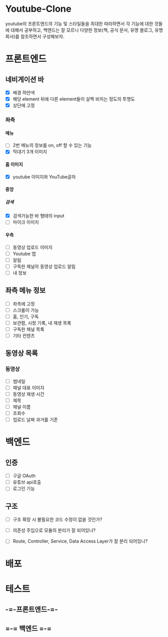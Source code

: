 # Youtube-Clone
youtube의 프론트엔드의 기능 및 스타일들을 최대한 따라하면서 각 기능에 대한 것들에 대해서 공부하고, 백엔드는 잘 모르니 다양한 정보(책, 공식 문서, 유명 블로그, 유명 회사)를 참조하면서 구성해보자.
# 프론트엔드
## 네비게이션 바
- [x] 배경 하얀색
- [x] 해당 element 뒤에 다른 element들이 살짝 비치는 정도의 투명도
- [x] 상단에 고정

### 좌측
#### 메뉴
- [ ] 2번 메뉴의 정보를 on, off 할 수 있는 기능
- [x] 막대기 3개 이미지

#### 홈 이미지
- [x] youtube 이미지와 YouTube글자

#### 중앙
##### 검색
- [x] 검색가능한 바 형태의 input
- [ ] 마이크 이미지

#### 우측
- [ ] 동영상 업로드 이미지
- [ ] Youtube 앱
- [ ] 알림
- [ ] 구독한 채널의 동영상 업로드 알림
- [ ] 내 정보

## 좌측 메뉴 정보
- [ ] 좌측에 고정
- [ ] 스크롤이 가능
- [ ] 홈, 인기, 구독
- [ ] 보관함, 시청 기록, 내 재생 목록
- [ ] 구독한 채널 목록
- [ ] 기타 컨텐츠

## 동영상 목록
### 동영상
- [ ] 썸네일
- [ ] 채널 대표 이미지
- [ ] 동영상 재생 시간
- [ ] 제목
- [ ] 채널 이름
- [ ] 조회수
- [ ] 업로드 날짜 과거를 기준

# 백엔드
## 인증
- [ ] 구글 OAuth
- [ ] 유튜브 api호출
- [ ] 로그인 기능

## 구조
- [ ] 구조 확장 시 불필요한 코드 수정이 없을 것인가?
- [ ] 의존성 주입으로 모듈의 분리가 잘 되어있나?
- [ ] Route, Controller, Service, Data Access Layer가 잘 분리 되어있나?



# 배포

# 테스트
## -=-프론트엔드-=-

## =-= 백엔드 =-=
